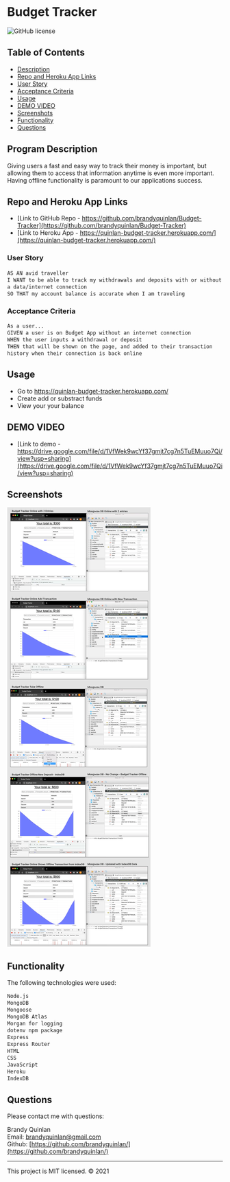 # Budget Tracker
![GitHub license](https://img.shields.io/badge/License-MIT-orange)

## Table of Contents

- [Description](#program-description)
- [Repo and Heroku App Links](#repo-and-heroku-app-links)
- [User Story](#user-story)
- [Acceptance Criteria](#acceptance-criteria)
- [Usage](#usage)
- [DEMO VIDEO](#DEMO-VIDEO)
- [Screenshots](#screenshots)
- [Functionality](#functionality)
- [Questions](#questions)

## Program Description
Giving users a fast and easy way to track their money is important, but allowing them to access that information anytime is even more important. Having offline functionality is paramount to our applications success.

## Repo and Heroku App Links
* [Link to GitHub Repo - https://github.com/brandyquinlan/Budget-Tracker](https://github.com/brandyquinlan/Budget-Tracker)
* [Link to Heroku App - https://quinlan-budget-tracker.herokuapp.com/](https://quinlan-budget-tracker.herokuapp.com/)

### User Story

```
AS AN avid traveller
I WANT to be able to track my withdrawals and deposits with or without a data/internet connection
SO THAT my account balance is accurate when I am traveling
```

### Acceptance Criteria

```
As a user...
GIVEN a user is on Budget App without an internet connection
WHEN the user inputs a withdrawal or deposit
THEN that will be shown on the page, and added to their transaction history when their connection is back online
```

## Usage

- Go to https://quinlan-budget-tracker.herokuapp.com/
- Create add or substract funds
- View your your balance

## DEMO VIDEO
* [Link to demo - https://drive.google.com/file/d/1VfWek9wcYf37gmjt7cg7n5TuEMuuo7Qi/view?usp=sharing](https://drive.google.com/file/d/1VfWek9wcYf37gmjt7cg7n5TuEMuuo7Qi/view?usp=sharing)

## Screenshots
![Screenshots](/public/img/budget-screenshots.png)


## Functionality

The following technologies were used:
```
Node.js
MongoDB
Mongoose
MongoDB Atlas
Morgan for logging
dotenv npm package
Express
Express Router
HTML
CSS
JavaScript
Heroku
IndexDB

```

## Questions
Please contact me with questions:

Brandy Quinlan
<br>
Email: <brandyquinlan@gmail.com>
<br>
Github: [https://github.com/brandyquinlan/](https://github.com/brandyquinlan/)

---
This project is MIT licensed. &copy; 2021
